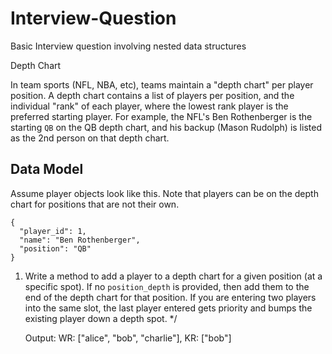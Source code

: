 # Interview-Question
Basic Interview question involving nested data structures




 Depth Chart

In team sports (NFL, NBA, etc), teams maintain a "depth chart" per player position.
A depth chart contains a list of players per position, and the individual "rank" of each player,
where the lowest rank player is the preferred starting player. For example,
the NFL's Ben Rothenberger is the starting `QB` on the QB depth chart,
and his backup (Mason Rudolph) is listed as the 2nd person on that depth chart.

## Data Model
Assume player objects look like this. Note that players can be on the depth chart for positions that are not their own.

```
{
  "player_id": 1,
  "name": "Ben Rothenberger",
  "position": "QB"
}
```

1. Write a method to add a player to a depth chart for a given position (at a specific spot).
If no `position_depth` is provided, then add them to the end of the depth chart for that position.
If you are entering two players into the same slot, the last player entered gets priority and bumps the existing player down a depth spot.
 */

     
    Output:
    WR: ["alice", "bob", "charlie"],
    KR: ["bob"]
    
